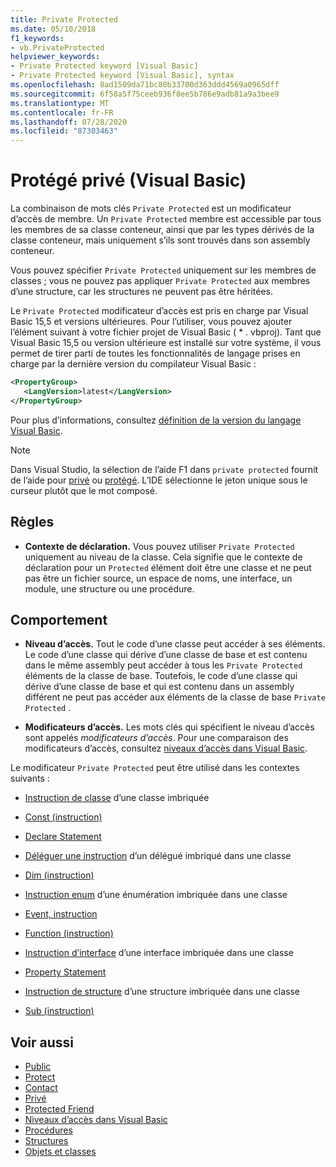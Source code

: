 ```yaml
---
title: Private Protected
ms.date: 05/10/2018
f1_keywords:
- vb.PrivateProtected
helpviewer_keywords:
- Private Protected keyword [Visual Basic]
- Private Protected keyword [Visual Basic], syntax
ms.openlocfilehash: 8ad1509da71bc80b33700d363ddd4569a0965dff
ms.sourcegitcommit: 6f58a5f75ceeb936f8ee5b786e9adb81a9a3bee9
ms.translationtype: MT
ms.contentlocale: fr-FR
ms.lasthandoff: 07/28/2020
ms.locfileid: "87303463"
---
```

# <a name="private-protected-visual-basic"></a>Protégé privé (Visual Basic)

La combinaison de mots clés `Private Protected` est un modificateur d’accès de membre. Un `Private Protected` membre est accessible par tous les membres de sa classe conteneur, ainsi que par les types dérivés de la classe conteneur, mais uniquement s’ils sont trouvés dans son assembly conteneur.

Vous pouvez spécifier `Private Protected` uniquement sur les membres de classes ; vous ne pouvez pas appliquer `Private Protected` aux membres d’une structure, car les structures ne peuvent pas être héritées.

Le `Private Protected` modificateur d’accès est pris en charge par Visual Basic 15,5 et versions ultérieures. Pour l’utiliser, vous pouvez ajouter l’élément suivant à votre fichier projet de Visual Basic ( \* . vbproj). Tant que Visual Basic 15,5 ou version ultérieure est installé sur votre système, il vous permet de tirer parti de toutes les fonctionnalités de langage prises en charge par la dernière version du compilateur Visual Basic :

```xml
<PropertyGroup>
   <LangVersion>latest</LangVersion>
</PropertyGroup>
```

Pour plus d’informations, consultez [définition de la version du langage Visual Basic](../configure-language-version.md).

> [!NOTE]
> Dans Visual Studio, la sélection de l’aide F1 dans `private protected` fournit de l’aide pour [privé](private.md) ou [protégé](protected.md). L’IDE sélectionne le jeton unique sous le curseur plutôt que le mot composé.

## <a name="rules"></a>Règles

- **Contexte de déclaration.** Vous pouvez utiliser `Private Protected` uniquement au niveau de la classe. Cela signifie que le contexte de déclaration pour un `Protected` élément doit être une classe et ne peut pas être un fichier source, un espace de noms, une interface, un module, une structure ou une procédure.

## <a name="behavior"></a>Comportement

- **Niveau d’accès.** Tout le code d’une classe peut accéder à ses éléments. Le code d’une classe qui dérive d’une classe de base et est contenu dans le même assembly peut accéder à tous les `Private Protected` éléments de la classe de base. Toutefois, le code d’une classe qui dérive d’une classe de base et qui est contenu dans un assembly différent ne peut pas accéder aux éléments de la classe de base `Private Protected` .

- **Modificateurs d’accès.** Les mots clés qui spécifient le niveau d’accès sont appelés *modificateurs d’accès*. Pour une comparaison des modificateurs d’accès, consultez [niveaux d’accès dans Visual Basic](../../programming-guide/language-features/declared-elements/access-levels.md).

Le modificateur `Private Protected` peut être utilisé dans les contextes suivants :

- [Instruction de classe](../statements/class-statement.md) d’une classe imbriquée

- [Const (instruction)](../statements/const-statement.md)

- [Declare Statement](../statements/declare-statement.md)

- [Déléguer une instruction](../statements/delegate-statement.md) d’un délégué imbriqué dans une classe

- [Dim (instruction)](../statements/dim-statement.md)

- [Instruction enum](../statements/enum-statement.md) d’une énumération imbriquée dans une classe

- [Event, instruction](../statements/event-statement.md)

- [Function (instruction)](../statements/function-statement.md)

- [Instruction d’interface](../statements/interface-statement.md) d’une interface imbriquée dans une classe

- [Property Statement](../statements/property-statement.md)

- [Instruction de structure](../statements/structure-statement.md) d’une structure imbriquée dans une classe

- [Sub (instruction)](../statements/sub-statement.md)

## <a name="see-also"></a>Voir aussi

- [Public](public.md)
- [Protect](protected.md)
- [Contact](friend.md)
- [Privé](private.md)
- [Protected Friend](./protected-friend.md)
- [Niveaux d’accès dans Visual Basic](../../programming-guide/language-features/declared-elements/access-levels.md)
- [Procédures](../../programming-guide/language-features/procedures/index.md)
- [Structures](../../programming-guide/language-features/data-types/structures.md)
- [Objets et classes](../../programming-guide/language-features/objects-and-classes/index.md)
